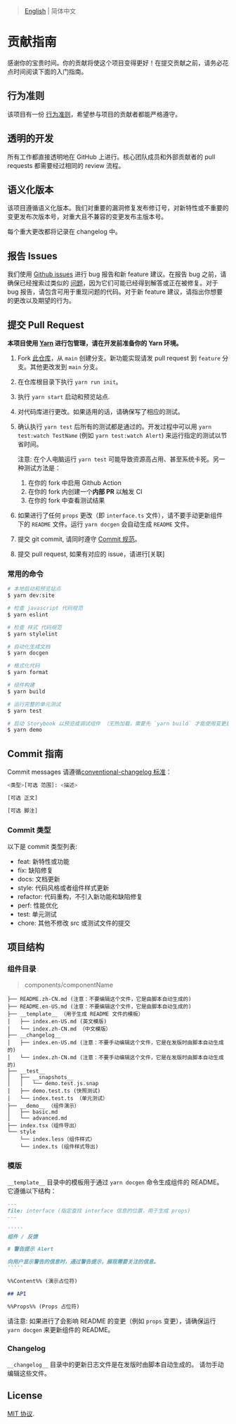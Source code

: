 
> [English](./CONTRIBUTING.md) | 简体中文

# 贡献指南

感谢你的宝贵时间。你的贡献将使这个项目变得更好！在提交贡献之前，请务必花点时间阅读下面的入门指南。

## 行为准则

该项目有一份 [行为准则](./CODE_OF_CONDUCT.md)，希望参与项目的贡献者都能严格遵守。

## 透明的开发

所有工作都直接透明地在 GitHub 上进行。核心团队成员和外部贡献者的 pull requests 都需要经过相同的 review 流程。

## 语义化版本

该项目遵循语义化版本。我们对重要的漏洞修复发布修订号，对新特性或不重要的变更发布次版本号，对重大且不兼容的变更发布主版本号。

每个重大更改都将记录在 changelog 中。

## 报告 Issues

我们使用 [Github issues](https://github.com/fireWinters/YD-design/issues) 进行 bug 报告和新 feature 建议。在报告 bug 之前，请确保已经搜索过类似的 [问题](https://github.com/fireWinters/YD-design/issues)，因为它们可能已经得到解答或正在被修复。对于 bug 报告，请包含可用于重现问题的代码。对于新 feature 建议，请指出你想要的更改以及期望的行为。

## 提交 Pull Request

**本项目使用 [Yarn](https://yarnpkg.com/) 进行包管理，请在开发前准备你的 Yarn 环境。**

1. Fork [此仓库](https://github.com/fireWinters/YD-design)，从 `main` 创建分支。新功能实现请发 pull request 到 `feature` 分支。其他更改发到 `main` 分支。
1. 在仓库根目录下执行 `yarn run init`。
1. 执行 `yarn start` 启动和预览站点.
1. 对代码库进行更改。如果适用的话，请确保写了相应的测试。
1. 确认执行 `yarn test` 后所有的测试都是通过的。开发过程中可以用 `yarn test:watch TestName` (例如 `yarn test:watch Alert`) 来运行指定的测试以节省时间。

    注意: 在个人电脑运行 `yarn test` 可能导致资源高占用、甚至系统卡死。另一种测试方法是：
    1. 在你的 fork 中启用 Github Action
    2. 在你的 fork 内创建一个**内部 PR** 以触发 CI
    3. 在你的 fork 中查看测试结果


1. 如果进行了任何 `props` 更改（即 `interface.ts` 文件），请不要手动更新组件下的 `README` 文件。运行 `yarn docgen` 会自动生成 `README` 文件。
1. 提交 git commit, 请同时遵守 [Commit 规范](#commit-指南)。
1. 提交 pull request, 如果有对应的 issue，请进行[关联]

### 常用的命令

```bash
# 本地启动和预览站点
$ yarn dev:site

# 检查 javascript 代码规范
$ yarn eslint

# 检查 样式 代码规范
$ yarn stylelint

# 自动化生成文档
$ yarn docgen

# 格式化代码
$ yarn format

# 组件构建
$ yarn build

# 运行完整的单元测试
$ yarn test

# 启动 Storybook 以预览或调试组件 （无热加载，需要先 `yarn build` 才能使用变更后代码）
$ yarn demo
```

## Commit 指南

Commit messages 请遵循[conventional-changelog 标准](https://www.conventionalcommits.org/en/v1.0.0/)：

```bash
<类型>[可选 范围]: <描述>

[可选 正文]

[可选 脚注]
```

### Commit 类型

以下是 commit 类型列表:

- feat: 新特性或功能
- fix: 缺陷修复
- docs: 文档更新
- style: 代码风格或者组件样式更新
- refactor: 代码重构，不引入新功能和缺陷修复
- perf: 性能优化
- test: 单元测试
- chore: 其他不修改 src 或测试文件的提交

## 项目结构

### 组件目录

> components/componentName

```
├── README.zh-CN.md (注意：不要编辑这个文件，它是由脚本自动生成的)
├── README.en-US.md (注意：不要编辑这个文件，它是由脚本自动生成的)
├── __template__ （用于生成 README 文件的模板）
│   ├── index.en-US.md (英文模版)
│   └── index.zh-CN.md （中文模版）
├── __changelog__
│   ├── index.en-US.md (注意：不要手动编辑这个文件，它是在发版时由脚本自动生成的)
│   └── index.zh-CN.md (注意：不要手动编辑这个文件，它是在发版时由脚本自动生成的)
├── __test__
│   ├── __snapshots__
│   │   └── demo.test.js.snap
│   ├── demo.test.ts (快照测试)
│   └── index.test.ts （单元测试）
├── __demo__ （组件演示）
│   ├── basic.md
│   └── advanced.md
├── index.tsx（组件导出）
└── style
    └── index.less（组件样式）
    └── index.ts (组件样式导出)
```

### 模版

`__template__` 目录中的模板用于通过 `yarn docgen` 命令生成组件的 README。它遵循以下结构：

~~~markdown
---
file: interface (指定查找 interface 信息的位置，用于生成 props)
---

`````
组件 / 反馈

# 警告提示 Alert

向用户显示警告的信息时，通过警告提示，展现需要关注的信息。
`````

%%Content%% (演示占位符)

## API

%%Props%% (Props 占位符)
~~~

请注意: 如果进行了会影响 README 的变更（例如 `props` 变更），请确保运行 `yarn docgen` 来更新组件的 README。

### Changelog

`__changelog__` 目录中的更新日志文件是在发版时由脚本自动生成的。 请勿手动编辑这些文件。

## License

[MIT 协议](./LICENSE).

